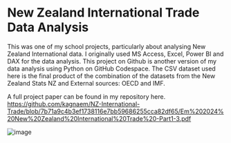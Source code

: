 # New Zealand International Trade Data Analysis
This was one of my school projects, particularly about analysing New Zealand International data.
I originally used MS Access, Excel, Power BI and DAX for the data analysis. 
This project on Github is another version of my data analysis using Python on GitHub Codespace.
The CSV dataset used here is the final product of the combination of the datasets from the New Zealand Stats NZ and External sources: OECD and IMF.

A full project paper can be found in my repository here.
https://github.com/kagnaem/NZ-International-Trade/blob/7b71a9c4b3ef1738116e7bb59686255cca82df65/Em%202024%20New%20Zealand%20International%20Trade%20-Part1-3.pdf

![image](https://github.com/user-attachments/assets/d431f237-d71d-4c0d-8f7e-11e378496936)
